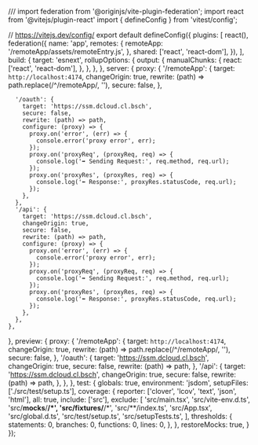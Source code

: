 /// <reference types="vitest" />
import federation from '@originjs/vite-plugin-federation';
import react from '@vitejs/plugin-react'
import { defineConfig } from 'vitest/config';

// https://vitejs.dev/config/
export default defineConfig({
  plugins: [
    react(),
    federation({
      name: 'app',
      remotes: {
        remoteApp: '/remoteApp/assets/remoteEntry.js',
      },
      shared: ['react', 'react-dom'],
    }),
  ],
  build: {
    target: 'esnext',
    rollupOptions: {
      output: {
        manualChunks: {
          react: ['react', 'react-dom'],
        },
      },
    },
  },
  server: {
    proxy: {
      '/remoteApp': {
        target: `http://localhost:4174`,
        changeOrigin: true,
        rewrite: (path) => path.replace(/^\/remoteApp/, ''),
        secure: false,
      },
      
      '/oauth': {
        target: 'https://ssm.dcloud.cl.bsch', 
        secure: false, 
        rewrite: (path) => path, 
        configure: (proxy) => {
          proxy.on('error', (err) => {
            console.error('proxy error', err);
          });
          proxy.on('proxyReq', (proxyReq, req) => {
            console.log('➡️ Sending Request:', req.method, req.url);
          });
          proxy.on('proxyRes', (proxyRes, req) => {
            console.log('⬅️ Response:', proxyRes.statusCode, req.url);
          });
        },
      },
      '/api': {
        target: 'https://ssm.dcloud.cl.bsch',
        changeOrigin: true,
        secure: false,
        rewrite: (path) => path,
        configure: (proxy) => {
          proxy.on('error', (err) => {
            console.error('proxy error', err);
          });
          proxy.on('proxyReq', (proxyReq, req) => {
            console.log('➡️ Sending Request:', req.method, req.url);
          });
          proxy.on('proxyRes', (proxyRes, req) => {
            console.log('⬅️ Response:', proxyRes.statusCode, req.url);
          });
        },
      },
    },
  },
  preview: {
    proxy: {
      '/remoteApp': {
        target: `http://localhost:4174`,
        changeOrigin: true,
        rewrite: (path) => path.replace(/^\/remoteApp/, ''),
        secure: false,
      },
      '/oauth': {
        target: 'https://ssm.dcloud.cl.bsch',
        changeOrigin: true,
        secure: false,
        rewrite: (path) => path,
      },
      '/api': {
        target: 'https://ssm.dcloud.cl.bsch',
        changeOrigin: true,
        secure: false,
        rewrite: (path) => path,
      },
    },
  },
  test: {
    globals: true,
    environment: 'jsdom',
    setupFiles: ['./src/test/setup.ts'],
    coverage: {
      reporter: ['clover', 'lcov', 'text', 'json', 'html'],
      all: true,
      include: ['src'],
      exclude: [
        'src/main.tsx',
        'src/vite-env.d.ts',
        'src/__mocks__/**/*',
        'src/__fixtures__/**/*',
        'src/**/index.ts',
        'src/App.tsx',
        'src/global.d.ts',
        'src/test/setup.ts',
        'src/setupTests.ts',
      ],
      thresholds: {
        statements: 0,
        branches: 0,
        functions: 0,
        lines: 0,
      },
    },
    restoreMocks: true,
  }
});
